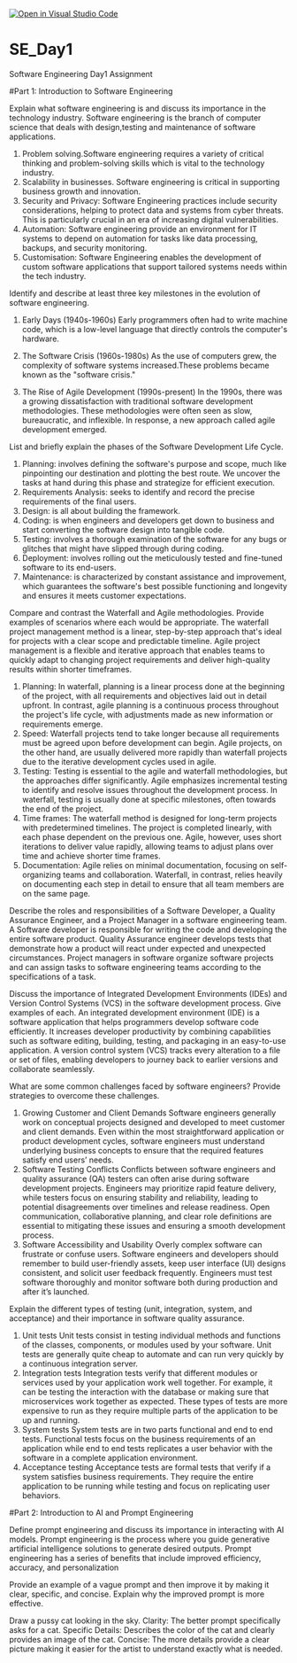 [![Open in Visual Studio Code](https://classroom.github.com/assets/open-in-vscode-2e0aaae1b6195c2367325f4f02e2d04e9abb55f0b24a779b69b11b9e10269abc.svg)](https://classroom.github.com/online_ide?assignment_repo_id=18441570&assignment_repo_type=AssignmentRepo)
# SE_Day1
Software Engineering Day1 Assignment

#Part 1: Introduction to Software Engineering

Explain what software engineering is and discuss its importance in the technology industry.
Software engineering is the branch of computer science that deals with design,testing and maintenance of software applications.
1. Problem solving.Software engineering requires a variety of critical thinking and problem-solving skills which is vital to the technology industry.
2. Scalability in businesses. Software engineering is critical in supporting business growth and innovation.
3. Security and Privacy: Software Engineering practices include security considerations, helping to protect data and systems from cyber threats. This is particularly crucial in an era of increasing digital vulnerabilities.
4. Automation: Software engineering provide an environment for IT systems to depend on automation for tasks like data processing, backups, and security monitoring.
5. Customisation: Software Engineering enables the development of custom software applications that support tailored systems needs within the tech industry. 

Identify and describe at least three key milestones in the evolution of software engineering.
1. Early Days (1940s-1960s)
 Early programmers often had to write machine code, which is a low-level language that directly controls the computer's hardware.

2. The Software Crisis (1960s-1980s)
As the use of computers grew, the complexity of software systems increased.These problems became known as the "software crisis."

3. The Rise of Agile Development (1990s-present)
In the 1990s, there was a growing dissatisfaction with traditional software development methodologies. These methodologies were often seen as slow, bureaucratic, and inflexible. In response, a new approach called agile development emerged.

List and briefly explain the phases of the Software Development Life Cycle.
1. Planning: involves defining the software's purpose and scope, much like pinpointing our destination and plotting the best route. We uncover the tasks at hand during this phase and strategize for efficient execution.
2. Requirements Analysis: seeks to identify and record the precise requirements of the final users.
3. Design: is all about building the framework.
4. Coding: is when engineers and developers get down to business and start converting the software design into tangible code.
5. Testing: involves a thorough examination of the software for any bugs or glitches that might have slipped through during coding.
6. Deployment: involves rolling out the meticulously tested and fine-tuned software to its end-users.
7. Maintenance: is characterized by constant assistance and improvement, which guarantees the software's best possible functioning and longevity and ensures it meets customer expectations.


Compare and contrast the Waterfall and Agile methodologies. Provide examples of scenarios where each would be appropriate.
The waterfall project management method is a linear, step-by-step approach that's ideal for projects with a clear scope and predictable timeline.
Agile project management is a flexible and iterative approach that enables teams to quickly adapt to changing project requirements and deliver high-quality results within shorter timeframes.
1. Planning: In waterfall, planning is a linear process done at the beginning of the project, with all requirements and objectives laid out in detail upfront. In contrast, agile planning is a continuous process throughout the project's life cycle, with adjustments made as new information or requirements emerge.
2. Speed: Waterfall projects tend to take longer because all requirements must be agreed upon before development can begin. Agile projects, on the other hand, are usually delivered more rapidly than waterfall projects due to the iterative development cycles used in agile.
3. Testing: Testing is essential to the agile and waterfall methodologies, but the approaches differ significantly. Agile emphasizes incremental testing to identify and resolve issues throughout the development process. In waterfall, testing is usually done at specific milestones, often towards the end of the project.
4. Time frames: The waterfall method is designed for long-term projects with predetermined timelines. The project is completed linearly, with each phase dependent on the previous one. Agile, however, uses short iterations to deliver value rapidly, allowing teams to adjust plans over time and achieve shorter time frames.
5. Documentation: Agile relies on minimal documentation, focusing on self-organizing teams and collaboration. Waterfall, in contrast, relies heavily on documenting each step in detail to ensure that all team members are on the same page.
   
Describe the roles and responsibilities of a Software Developer, a Quality Assurance Engineer, and a Project Manager in a software engineering team.
A Software developer is responsible for writing the code and developing the entire software product. 
Quality Assurance engineer develops tests that demonstrate how a product will react under expected and unexpected circumstances.
Project managers in software organize software projects and can assign tasks to software engineering teams according to the specifications of a task.

Discuss the importance of Integrated Development Environments (IDEs) and Version Control Systems (VCS) in the software development process. Give examples of each.
An integrated development environment (IDE) is a software application that helps programmers develop software code efficiently. It increases developer productivity by combining capabilities such as software editing, building, testing, and packaging in an easy-to-use application.
A version control system (VCS) tracks every alteration to a file or set of files, enabling developers to journey back to earlier versions and collaborate seamlessly. 

What are some common challenges faced by software engineers? Provide strategies to overcome these challenges.
1. Growing Customer and Client Demands
Software engineers generally work on conceptual projects designed and developed to meet customer and client demands. Even within the most straightforward application or product development cycles, software engineers must understand underlying business concepts to ensure that the required features satisfy end users’ needs.
2. Software Testing Conflicts
Conflicts between software engineers and quality assurance (QA) testers can often arise during software development projects. Engineers may prioritize rapid feature delivery, while testers focus on ensuring stability and reliability, leading to potential disagreements over timelines and release readiness. Open communication, collaborative planning, and clear role definitions are essential to mitigating these issues and ensuring a smooth development process.
3. Software Accessibility and Usability
Overly complex software can frustrate or confuse users. Software engineers and developers should remember to build user-friendly assets, keep user interface (UI) designs consistent, and solicit user feedback frequently. Engineers must test software thoroughly and monitor software both during production and after it’s launched.

Explain the different types of testing (unit, integration, system, and acceptance) and their importance in software quality assurance.
1. Unit tests
Unit tests consist in testing individual methods and functions of the classes, components, or modules used by your software. Unit tests are generally quite cheap to automate and can run very quickly by a continuous integration server.
2. Integration tests
Integration tests verify that different modules or services used by your application work well together. For example, it can be testing the interaction with the database or making sure that microservices work together as expected. These types of tests are more expensive to run as they require multiple parts of the application to be up and running.
3. System tests
System tests are in two parts functional and end to end tests. Functional tests focus on the business requirements of an application while end to end tests replicates a user behavior with the software in a complete application environment.
4. Acceptance testing
Acceptance tests are formal tests that verify if a system satisfies business requirements. They require the entire application to be running while testing and focus on replicating user behaviors. 

#Part 2: Introduction to AI and Prompt Engineering

Define prompt engineering and discuss its importance in interacting with AI models.
Prompt engineering is the process where you guide generative artificial intelligence solutions to generate desired outputs. Prompt engineering has a series of benefits that include improved efficiency, accuracy, and personalization

Provide an example of a vague prompt and then improve it by making it clear, specific, and concise. Explain why the improved prompt is more effective.

Draw a pussy cat looking in the sky.
Clarity: The better prompt specifically asks for a cat.
Specific Details: Describes the color of the cat and clearly provides an image of the cat.
Concise: The more details provide a clear picture making it easier for the artist to understand exactly what is needed.

